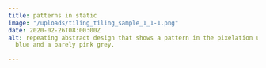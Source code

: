 ```yaml
---
title: patterns in static
image: "/uploads/tiling_tiling_sample_1_1-1.png"
date: 2020-02-26T08:00:00Z
alt: repeating abstract design that shows a pattern in the pixelation using a grayish
  blue and a barely pink grey.

---
```

